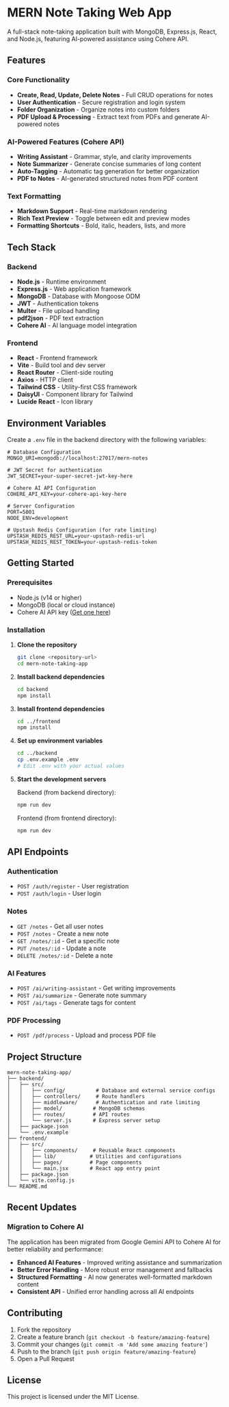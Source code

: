 # MERN Note Taking Web App

A full-stack note-taking application built with MongoDB, Express.js, React, and Node.js, featuring AI-powered assistance using Cohere API.

## Features

### Core Functionality

- **Create, Read, Update, Delete Notes** - Full CRUD operations for notes
- **User Authentication** - Secure registration and login system
- **Folder Organization** - Organize notes into custom folders
- **PDF Upload & Processing** - Extract text from PDFs and generate AI-powered notes

### AI-Powered Features (Cohere API)

- **Writing Assistant** - Grammar, style, and clarity improvements
- **Note Summarizer** - Generate concise summaries of long content
- **Auto-Tagging** - Automatic tag generation for better organization
- **PDF to Notes** - AI-generated structured notes from PDF content

### Text Formatting

- **Markdown Support** - Real-time markdown rendering
- **Rich Text Preview** - Toggle between edit and preview modes
- **Formatting Shortcuts** - Bold, italic, headers, lists, and more

## Tech Stack

### Backend

- **Node.js** - Runtime environment
- **Express.js** - Web application framework
- **MongoDB** - Database with Mongoose ODM
- **JWT** - Authentication tokens
- **Multer** - File upload handling
- **pdf2json** - PDF text extraction
- **Cohere AI** - AI language model integration

### Frontend

- **React** - Frontend framework
- **Vite** - Build tool and dev server
- **React Router** - Client-side routing
- **Axios** - HTTP client
- **Tailwind CSS** - Utility-first CSS framework
- **DaisyUI** - Component library for Tailwind
- **Lucide React** - Icon library

## Environment Variables

Create a `.env` file in the backend directory with the following variables:

```env
# Database Configuration
MONGO_URI=mongodb://localhost:27017/mern-notes

# JWT Secret for authentication
JWT_SECRET=your-super-secret-jwt-key-here

# Cohere AI API Configuration
COHERE_API_KEY=your-cohere-api-key-here

# Server Configuration
PORT=5001
NODE_ENV=development

# Upstash Redis Configuration (for rate limiting)
UPSTASH_REDIS_REST_URL=your-upstash-redis-url
UPSTASH_REDIS_REST_TOKEN=your-upstash-redis-token
```

## Getting Started

### Prerequisites

- Node.js (v14 or higher)
- MongoDB (local or cloud instance)
- Cohere AI API key ([Get one here](https://cohere.ai/))

### Installation

1. **Clone the repository**

   ```bash
   git clone <repository-url>
   cd mern-note-taking-app
   ```

2. **Install backend dependencies**

   ```bash
   cd backend
   npm install
   ```

3. **Install frontend dependencies**

   ```bash
   cd ../frontend
   npm install
   ```

4. **Set up environment variables**

   ```bash
   cd ../backend
   cp .env.example .env
   # Edit .env with your actual values
   ```

5. **Start the development servers**

   Backend (from backend directory):

   ```bash
   npm run dev
   ```

   Frontend (from frontend directory):

   ```bash
   npm run dev
   ```

## API Endpoints

### Authentication

- `POST /auth/register` - User registration
- `POST /auth/login` - User login

### Notes

- `GET /notes` - Get all user notes
- `POST /notes` - Create a new note
- `GET /notes/:id` - Get a specific note
- `PUT /notes/:id` - Update a note
- `DELETE /notes/:id` - Delete a note

### AI Features

- `POST /ai/writing-assistant` - Get writing improvements
- `POST /ai/summarize` - Generate note summary
- `POST /ai/tags` - Generate tags for content

### PDF Processing

- `POST /pdf/process` - Upload and process PDF file

## Project Structure

```
mern-note-taking-app/
├── backend/
│   ├── src/
│   │   ├── config/          # Database and external service configs
│   │   ├── controllers/     # Route handlers
│   │   ├── middleware/      # Authentication and rate limiting
│   │   ├── model/          # MongoDB schemas
│   │   ├── routes/         # API routes
│   │   └── server.js       # Express server setup
│   ├── package.json
│   └── .env.example
├── frontend/
│   ├── src/
│   │   ├── components/     # Reusable React components
│   │   ├── lib/           # Utilities and configurations
│   │   ├── pages/         # Page components
│   │   └── main.jsx       # React app entry point
│   ├── package.json
│   └── vite.config.js
└── README.md
```

## Recent Updates

### Migration to Cohere AI

The application has been migrated from Google Gemini API to Cohere AI for better reliability and performance:

- **Enhanced AI Features** - Improved writing assistance and summarization
- **Better Error Handling** - More robust error management and fallbacks
- **Structured Formatting** - AI now generates well-formatted markdown content
- **Consistent API** - Unified error handling across all AI endpoints

## Contributing

1. Fork the repository
2. Create a feature branch (`git checkout -b feature/amazing-feature`)
3. Commit your changes (`git commit -m 'Add some amazing feature'`)
4. Push to the branch (`git push origin feature/amazing-feature`)
5. Open a Pull Request

## License

This project is licensed under the MIT License.
